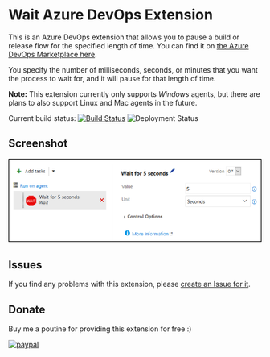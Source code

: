# Wait Azure DevOps Extension

This is an Azure DevOps extension that allows you to pause a build or release flow for the specified length of time. You can find it on [the Azure DevOps Marketplace here][AzureDevOpsMarketplaceExtensionUrl].

You specify the number of milliseconds, seconds, or minutes that you want the process to wait for, and it will pause for that length of time.

**Note:** This extension currently only supports *Windows* agents, but there are plans to also support Linux and Mac agents in the future.

Current build status: [![Build Status](https://dev.azure.com/deadlydog/OpenSource/_apis/build/status/AzureDevOps.Wait?branchName=master)](https://dev.azure.com/deadlydog/OpenSource/_build/latest?definitionId=21&branchName=master)
![Deployment Status](https://vsrm.dev.azure.com/deadlydog/_apis/public/Release/badge/baf297a4-1582-49bd-b9ca-6d38492faafa/3/3)

## Screenshot

![Screenshot][ScreenshotImage]

## Issues

If you find any problems with this extension, please [create an Issue for it][GitHubIssuesUrl].

## Donate

Buy me a poutine for providing this extension for free :)

[![paypal](https://www.paypalobjects.com/en_US/i/btn/btn_donateCC_LG.gif)](https://www.paypal.com/cgi-bin/webscr?cmd=_s-xclick&hosted_button_id=CZP8CU53RJ29W)

<!-- Links -->
[ScreenshotImage]: src/Images/Screenshot.png
[AzureDevOpsMarketplaceExtensionUrl]: https://marketplace.visualstudio.com/items?itemName=deadlydog.WaitBuildAndReleaseTask
[GitHubIssuesUrl]: https://github.com/deadlydog/AzureDevOps.Wait/issues